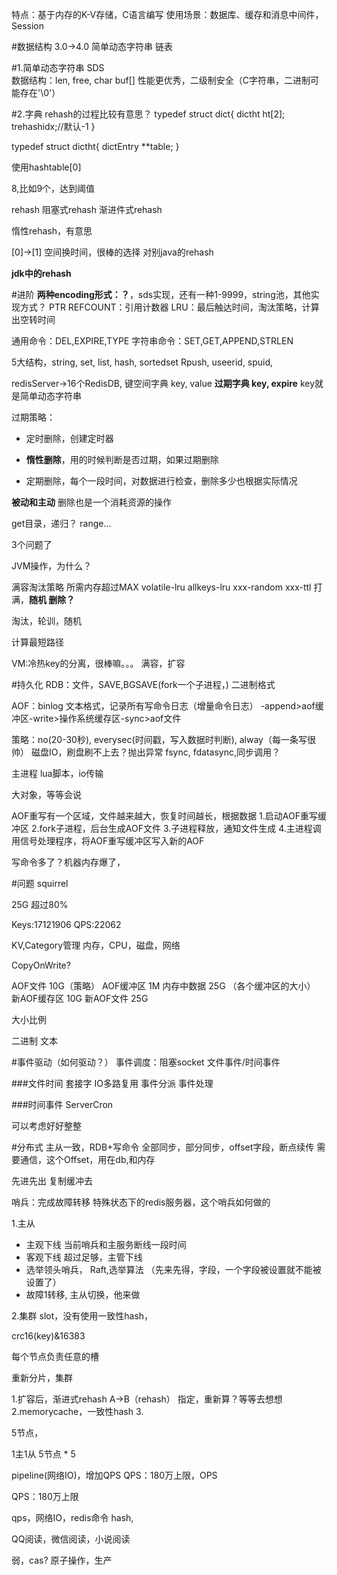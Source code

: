 


特点：基于内存的K-V存储，C语言编写
使用场景：数据库、缓存和消息中间件，Session


#数据结构
3.0->4.0
简单动态字符串
链表

#1.简单动态字符串
SDS  
数据结构：len, free, char buf[]
性能更优秀，二级制安全（C字符串，二进制可能存在'\0'）

#2.字典
rehash的过程比较有意思？
typedef struct dict{
    dictht ht[2];
    trehashidx;//默认-1
}

typedef struct dictht{
    dictEntry **table;
}

使用hashtable[0]

8,比如9个，达到阈值

rehash 阻塞式rehash
渐进件式rehash

惰性rehash，有意思

[0]->[1]
空间换时间，很棒的选择
对别java的rehash

**jdk中的rehash**

#进阶
**两种encoding形式：？**，sds实现，还有一种1-9999，string池，其他实现方式？
PTR
REFCOUNT：引用计数器
LRU：最后触达时间，淘汰策略，计算出空转时间

通用命令：DEL,EXPIRE,TYPE
字符串命令：SET,GET,APPEND,STRLEN

5大结构，string, set, list, hash, sortedset
Rpush, useerid, spuid,

redisServer->16个RedisDB,
键空间字典  key, value
**过期字典  key, expire**
key就是简单动态字符串

过期策略：
* 定时删除，创建定时器

* **惰性删除**，用的时候判断是否过期，如果过期删除
* 定期删除，每个一段时间，对数据进行检查，删除多少也根据实际情况

**被动和主动**
删除也是一个消耗资源的操作

get目录，递归？ range...

3个问题了

JVM操作，为什么？

满容淘汰策略  所需内存超过MAX
volatile-lru
allkeys-lru
xxx-random
xxx-ttl
打满，**随机 删除？**

淘汰，轮训，随机

计算最短路径


VM:冷热key的分离，很棒嘛。。。
满容，扩容

#持久化
RDB：文件，SAVE,BGSAVE(fork一个子进程，)
二进制格式

AOF：binlog
文本格式，记录所有写命令日志（增量命令日志）
-append>aof缓冲区-write>操作系统缓存区-sync>aof文件

策略：no(20-30秒), everysec(时间戳，写入数据时判断), alway（每一条写很帅）
磁盘IO，刷盘刷不上去？抛出异常
fsync, fdatasync,同步调用？

主进程 lua脚本，io传输

大对象，等等会说

AOF重写有一个区域，文件越来越大，恢复时间越长，根据数据
1.启动AOF重写缓冲区
2.fork子进程，后台生成AOF文件
3.子进程释放，通知文件生成
4.主进程调用信号处理程序，将AOF重写缓冲区写入新的AOF

写命令多了？机器内存爆了，

#问题
squirrel

25G  超过80%

Keys:17121906
QPS:22062

KV,Category管理
内存，CPU，磁盘，网络

CopyOnWrite?

  AOF文件 10G（策略）
  AOF缓冲区 1M
  内存中数据  25G   （各个缓冲区的大小）
  新AOF缓存区  10G
  新AOF文件 25G

大小比例

二进制
文本

#事件驱动（如何驱动？）
事件调度：阻塞socket
文件事件/时间事件

###文件时间
套接字
IO多路复用
事件分派
事件处理

###时间事件
ServerCron


可以考虑好好整整

#分布式
主从一致，RDB+写命令
全部同步，部分同步，offset字段，断点续传
需要通信，这个Offset，用在db,和内存

先进先出
复制缓冲去

哨兵：完成故障转移
特殊状态下的redis服务器，这个哨兵如何做的

1.主从
* 主观下线
当前哨兵和主服务断线一段时间
* 客观下线
超过足够，主管下线
* 选举领头哨兵，
Raft,选举算法   （先来先得，字段，一个字段被设置就不能被设置了）
* 故障1转移,
主从切换，他来做 

2.集群
slot，没有使用一致性hash，

crc16(key)&16383

每个节点负责任意的槽

重新分片，集群


1.扩容后，渐进式rehash  A->B（rehash） 指定，重新算？等等去想想
2.memorycache，一致性hash
3.


5节点， 

1主1从
5节点 * 5


pipeline(网络IO)，增加QPS
QPS：180万上限，OPS

QPS：180万上限

qps，网络IO，redis命令
hash,

QQ阅读，微信阅读，小说阅读

弱，cas?
原子操作，生产


